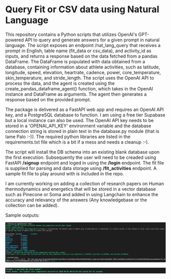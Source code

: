 # Query Fit or CSV data using Natural Language
This repository contains a Python scripts that utilizes OpenAI's GPT-powered API to query and generate answers for a given prompt in natural language. The script exposes an endpoint /nat_lang_query that receives a prompt in English, table name (fit_data or csv_data), and activity_id as inputs, and returns a response based on the data fetched from a pandas DataFrame. The DataFrame is populated with data obtained from a database, containing information about athlete activities, such as latitude, longitude, speed, elevation, heartrate, cadence, power, core_temperature, skin_temperature, and stride_length. The script uses the OpenAI API to process the data, and the agent is created using the create_pandas_dataframe_agent() function, which takes in the OpenAI instance and DataFrame as arguments. The agent then generates a response based on the provided prompt.

The package is delivered as a FastAPI web app and requires an OpenAI API key, and a PostgreSQL database to function. I am using a free tier Supabase but a local instance can also be used. The OpenAI API key needs to be stored in a 'OPENAI_API_KEY' environment variable and the database connection string is stored in plain text in the database.py module (that is lame Palo :-)).
The required python libraries are listed in the requirements.txt file which is a bit if a mess and needs a cleanup :-).

The script will install the DB schema into an existing blank database upon the first execution. Subsequently the user will need to be creaded using FastAPI **/signup** endpoint and loged in using the **/login** endpoint. The fit file is supplied for parsing and data storage using **/fit_activities** endpoint. A sample fit file to play around with is included in the repo.

I am currently working on adding a collection of research papers on Human thermodynamics and energetics that will be stored in a vector database such as Pinecone or Soma and added in using Langchain to enhance the accuracy and relevancy of the answers (Any knowledgebase or the collection can be added).

Sample outputs:

![](images/output_1.png)

![](images/output_2.png)
